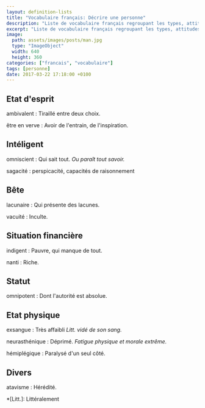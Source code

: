 ```yaml
---
layout: definition-lists
title: "Vocabulaire français: Décrire une personne"
description: "Liste de vocabulaire français regroupant les types, attitudes et autres mots relatifs à une personne."
excerpt: "Liste de vocabulaire français regroupant les types, attitudes et autres mots relatifs à une personne."
image:
  path: assets/images/posts/man.jpg
  type: "ImageObject"
  width: 640
  height: 360
categories: ["francais", "vocabulaire"]
tags: [personne]
date: 2017-03-22 17:18:00 +0100
---
```


## Etat d'esprit

ambivalent
: Tiraillé entre deux choix.

être en verve
:  Avoir de l'entrain, de l'inspiration.


## Intéligent

omniscient
: Qui sait tout.
*Ou paraît tout savoir.*

sagacité
: perspicacité, capacités de raisonnement


## Bête

lacunaire
: Qui présente des lacunes.

vacuité
: Inculte.


## Situation financière

indigent
: Pauvre, qui manque de tout.

nanti
: Riche.


## Statut

omnipotent
: Dont l'autorité est absolue.


## Etat physique

exsangue
: Très affaibli
*Litt. vidé de son sang.*

neurasthénique
: Déprimé.
*Fatigue physique et morale extrême.*

hémiplégique
: Paralysé d'un seul côté.


## Divers

atavisme
: Hérédité.



*[Litt.]: Littéralement
